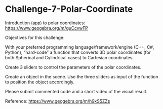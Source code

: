 # Challenge-7-Polar-Coordinate

Introduction (app) to polar coordinates: https://www.geogebra.org/m/guCcvwFP

Objectives for this challenge:

With your preferred programming language/framework/engine (C++, C#, Python), “hard-code” a function that converts 3D polar coordinates (for both Spherical and Cylindrical cases) to Cartesian coordinates.

Create 3 sliders to control the parameters of the polar coordinates.

Create an object in the scene. Use the three sliders as input of the function to position the object accordingly.

Please submit commented code and a short video of the visual result.

Reference: https://www.geogebra.org/m/h9xS5ZZs

